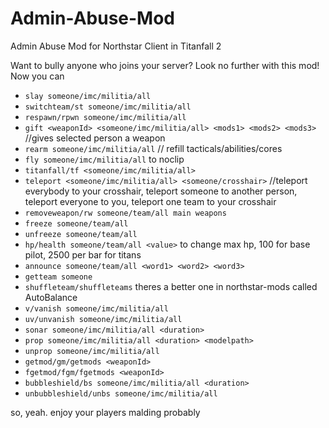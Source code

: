 # Admin-Abuse-Mod
Admin Abuse Mod for Northstar Client in Titanfall 2

Want to bully anyone who joins your server? Look no further with this mod! Now you can
- `slay someone/imc/militia/all`
- `switchteam/st someone/imc/militia/all`
- `respawn/rpwn someone/imc/militia/all`
- `gift <weaponId> <someone/imc/militia/all> <mods1> <mods2> <mods3>` //gives selected person a weapon
- `rearm someone/imc/militia/all` // refill tacticals/abilities/cores
- `fly someone/imc/militia/all` to noclip
- `titanfall/tf <someone/imc/militia/all>`
- `teleport <someone/imc/militia/all> <someone/crosshair>` //teleport everybody to your crosshair, teleport someone to another person, teleport everyone to you, 
    teleport one team to your crosshair
- `removeweapon/rw someone/team/all main weapons`
- `freeze someone/team/all`
- `unfreeze someone/team/all`
- `hp/health someone/team/all <value>` to change max hp, 100 for base pilot, 2500 per bar for titans
- `announce someone/team/all <word1> <word2> <word3>`
- `getteam someone`
- `shuffleteam/shuffleteams`  theres a better one in northstar-mods called AutoBalance
- `v/vanish someone/imc/militia/all`
- `uv/unvanish someone/imc/militia/all`
- `sonar someone/imc/militia/all <duration>`
- `prop someone/imc/militia/all <duration> <modelpath>`
- `unprop someone/imc/militia/all`
- `getmod/gm/getmods <weaponId>`
- `fgetmod/fgm/fgetmods <weaponId>`
- `bubbleshield/bs someone/imc/militia/all <duration>`
- `unbubbleshield/unbs someone/imc/militia/all`

so, yeah. enjoy your players malding probably
